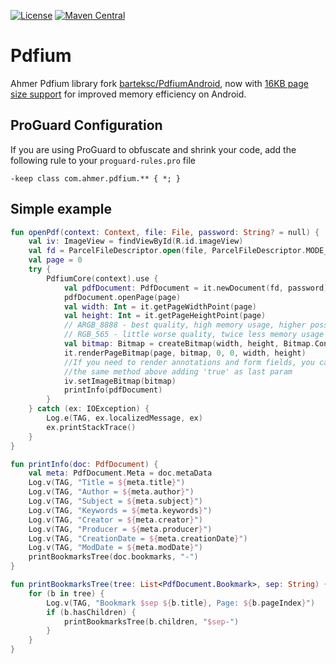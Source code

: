 [![License](https://img.shields.io/badge/License-Apache%202.0-blue.svg)](https://opensource.org/licenses/Apache-2.0)
[![Maven Central](https://img.shields.io/maven-central/v/io.github.ahmerafzal1/ahmer-pdfium.svg?label=ahmer-pdfium)](https://central.sonatype.com/artifact/io.github.ahmerafzal1/ahmer-pdfium)

# Pdfium

Ahmer Pdfium library fork [barteksc/PdfiumAndroid](https://github.com/barteksc/PdfiumAndroid), now
with [16KB page size support](https://developer.android.com/guide/practices/page-sizes) for improved memory
efficiency on Android.

## ProGuard Configuration

If you are using ProGuard to obfuscate and shrink your code, add the following rule to your
`proguard-rules.pro` file

```proguard
-keep class com.ahmer.pdfium.** { *; }
```

## Simple example

```kotlin
fun openPdf(context: Context, file: File, password: String? = null) {
    val iv: ImageView = findViewById(R.id.imageView)
    val fd = ParcelFileDescriptor.open(file, ParcelFileDescriptor.MODE_READ_ONLY)
    val page = 0
    try {
        PdfiumCore(context).use {
            val pdfDocument: PdfDocument = it.newDocument(fd, password)
            pdfDocument.openPage(page)
            val width: Int = it.getPageWidthPoint(page)
            val height: Int = it.getPageHeightPoint(page)
            // ARGB_8888 - best quality, high memory usage, higher possibility of OutOfMemoryError
            // RGB_565 - little worse quality, twice less memory usage
            val bitmap: Bitmap = createBitmap(width, height, Bitmap.Config.ARGB_8888)
            it.renderPageBitmap(page, bitmap, 0, 0, width, height)
            //If you need to render annotations and form fields, you can use
            //the same method above adding 'true' as last param
            iv.setImageBitmap(bitmap)
            printInfo(pdfDocument)
        }
    } catch (ex: IOException) {
        Log.e(TAG, ex.localizedMessage, ex)
        ex.printStackTrace()
    }
}

fun printInfo(doc: PdfDocument) {
    val meta: PdfDocument.Meta = doc.metaData
    Log.v(TAG, "Title = ${meta.title}")
    Log.v(TAG, "Author = ${meta.author}")
    Log.v(TAG, "Subject = ${meta.subject}")
    Log.v(TAG, "Keywords = ${meta.keywords}")
    Log.v(TAG, "Creator = ${meta.creator}")
    Log.v(TAG, "Producer = ${meta.producer}")
    Log.v(TAG, "CreationDate = ${meta.creationDate}")
    Log.v(TAG, "ModDate = ${meta.modDate}")
    printBookmarksTree(doc.bookmarks, "-")
}

fun printBookmarksTree(tree: List<PdfDocument.Bookmark>, sep: String) {
    for (b in tree) {
        Log.v(TAG, "Bookmark $sep ${b.title}, Page: ${b.pageIndex}")
        if (b.hasChildren) {
            printBookmarksTree(b.children, "$sep-")
        }
    }
}
```